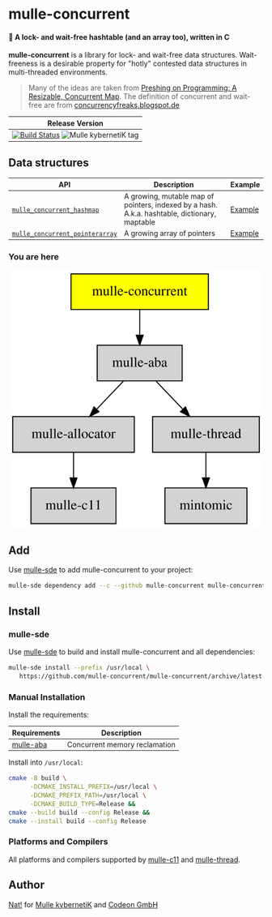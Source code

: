 # mulle-concurrent

#### 📶 A lock- and wait-free hashtable (and an array too), written in C

**mulle-concurrent** is a library for lock- and wait-free data structures.
Wait-freeness is a desirable property for "hotly" contested data structures
in multi-threaded environments.

> Many of the ideas are taken from [Preshing on Programming: A Resizable, Concurrent Map](http://preshing.com/20160222/a-resizable-concurrent-map/).
> The definition of concurrent and wait-free are from [concurrencyfreaks.blogspot.de](http://concurrencyfreaks.blogspot.de/2013/05/lock-free-and-wait-free-definition-and.html)


| Release Version
|-----------------------------------
|[![Build Status](https://github.com/mulle-concurrent/mulle-concurrent/workflows/CI/badge.svg?branch=release)](//github.com/mulle-concurrent/mulle-concurrent)  ![Mulle kybernetiK tag](https://img.shields.io/github/tag/mulle-concurrent/mulle-concurrent/workflows/CI/badge.svg?branch=release)

## Data structures

API                                                   | Description    | Example
------------------------------------------------------|----------------|---------
[`mulle_concurrent_hashmap`](dox/API_HASHMAP.md)      | A growing, mutable map of pointers, indexed by a hash. A.k.a. hashtable, dictionary, maptable  | [Example](test/hashmap/example.c)
[`mulle_concurrent_pointerarray`](dox/API_POINTERARRAY.md) | A growing array of pointers                                                   | [Example](test/array/example.c)



### You are here

![Overview](overview.dot.svg)


## Add

Use [mulle-sde](//github.com/mulle-sde) to add mulle-concurrent to your project:

``` sh
mulle-sde dependency add --c --github mulle-concurrent mulle-concurrent
```

## Install

### mulle-sde

Use [mulle-sde](//github.com/mulle-sde) to build and install mulle-concurrent and all dependencies:

``` sh
mulle-sde install --prefix /usr/local \
   https://github.com/mulle-concurrent/mulle-concurrent/archive/latest.tar.gz
```

### Manual Installation


Install the requirements:

Requirements                                         | Description
-----------------------------------------------------|-----------------------
[mulle-aba](//github.com/mulle-concurrent/mulle-aba) | Concurrent memory reclamation


Install into `/usr/local`:

``` sh
cmake -B build \
      -DCMAKE_INSTALL_PREFIX=/usr/local \
      -DCMAKE_PREFIX_PATH=/usr/local \
      -DCMAKE_BUILD_TYPE=Release &&
cmake --build build --config Release &&
cmake --install build --config Release
```

### Platforms and Compilers

All platforms and compilers supported by
[mulle-c11](//github.com/mulle-c/mulle-c11) and
[mulle-thread](//github.com/mulle-concurrent/mulle-thread).


## Author

[Nat!](//www.mulle-kybernetik.com/weblog) for
[Mulle kybernetiK](//www.mulle-kybernetik.com) and
[Codeon GmbH](//www.codeon.de)
